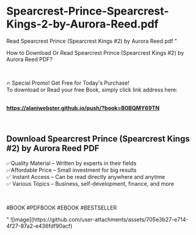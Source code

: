 # Spearcrest-Prince-Spearcrest-Kings-2-by-Aurora-Reed.pdf
Read Spearcrest Prince (Spearcrest Kings #2) by Aurora  Reed pdf
"<p>How to Download Or Read Spearcrest Prince (Spearcrest Kings #2) by Aurora  Reed PDF?</p>
<p>&nbsp;</p>
<p>&#128293;  Special Promo! Get Free for Today's Purchase!<br />To download or Read your free Book, simply click link address here:&nbsp;<br />&nbsp;</p>
<p><a href=""https://alaniwebster.github.io/push/?book=B0BQMY69TN""><strong>https://alaniwebster.github.io/push/?book=B0BQMY69TN</strong></a></p>
<p>&nbsp;</p>
<h2>Download Spearcrest Prince (Spearcrest Kings #2) by Aurora  Reed PDF</h2>
<p>&#x2705;Quality Material &ndash; Written by experts in their fields<br />&#x2705;Affordable Price &ndash; Small investment for big results<br />&#x2705; Instant Access &ndash; Can be read directly anywhere and anytime<br />&#x2705; Various Topics &ndash; Business, self-development, finance, and more</p>
<p>&nbsp;</p>
<p>#BOOK #PDFBOOK #EBOOK #BESTSELLER</p>
"
![image](https://github.com/user-attachments/assets/705e3b27-e714-4f27-87a2-e436fdf90acf)
